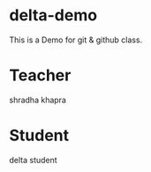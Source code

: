 # delta-demo
This is a Demo for git &amp; github class.

# Teacher
shradha khapra

# Student 
delta student